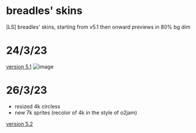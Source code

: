 # breadles' skins
[LS] breadles' skins, starting from v5.1 then onward
previews in 80% bg dim
# 24/3/23
[version 5.1](https://drive.google.com/u/0/uc?id=1cU4to8dUaxiPiFvEeVi_s0zLG9-5LLVV&export=download)
![image](https://user-images.githubusercontent.com/101068519/227696085-39d5f752-db43-42bd-9ce1-b09fa550f05e.png)

# 26/3/23
 - resized 4k circless
 - new 7k sprites (recolor of 4k in the style of o2jam)

[version 5.2](https://drive.google.com/u/0/uc?id=1-BmZYY77xSAdQgzM9IqaEzwqXuc9Hl7s&export=download)
